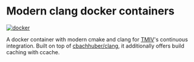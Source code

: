# Modern clang docker containers

[![docker](https://img.shields.io/docker/pulls/cbachhuber/tmiv-clang.svg)](https://hub.docker.com/r/cbachhuber/timv-clang/)

A docker container with modern cmake and clang for [TMIV](https://gitlab.com/mpeg-i-visual/tmiv)'s continuous integration.
Built on top of [cbachhuber/clang](https://github.com/cbachhuber/clang), it additionally offers build caching with ccache.
